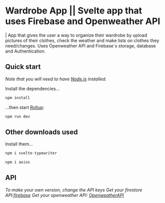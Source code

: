 
# Wardrobe App || Svelte app that uses Firebase and Openweather API 
| App that gives the user a way to organize their wardrobe by upload pictures of their clothes, check the weather and make  lists on clothes they need/changes. Uses Openweather API and Firebase´s storage, database and Authentication.

## Quick start 

*Note that you will need to have [Node.js](https://nodejs.org) installed.*

Install the dependencies...

```bash
npm install
```

...then start [Rollup](https://rollupjs.org):

```bash
npm run dev
```

## Other downloads used 

Install them...

```bash
npm i svelte-typewriter

npm i axios
```



## API
*To make your own version, change the API keys
Get your firestore API:[firebase](https://console.firebase.google.com/)
Get your openweather API: [OpenweatherAPI](https://openweathermap.org/appid)*





